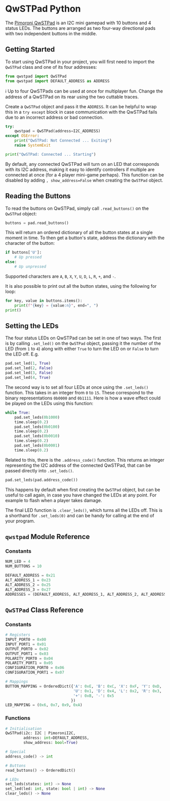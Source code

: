 # QwSTPad Python

The [Pimoroni QwSTPad](https://shop.pimoroni.com/products/qwstpad) is an I2C mini gamepad with 10 buttons and 4 status LEDs. The buttons are arranged as two four-way directional pads with two independent buttons in the middle.


## Getting Started

To start using QwSTPad in your project, you will first need to import the `QwSTPad` class and one of its four addresses:

```python
from qwstpad import QwSTPad
from qwstpad import DEFAULT_ADDRESS as ADDRESS
```

:information_source: Up to four QwSTPads can be used at once for multiplayer fun. Change the address of a QwSTPad on its rear using the two cuttable traces.

Create a `QwSTPad` object and pass it the `ADDRESS`. It can be helpful to wrap this in a `try except` block in case communication with the QwSTPad fails due to an incorrect address or bad connection.

```python
try:
    qwstpad = QwSTPad(address=I2C_ADDRESS)
except OSError:
    print("QwSTPad: Not Connected ... Exiting")
    raise SystemExit

print("QwSTPad: Connected ... Starting")
```

By default, any connected QwSTPad will turn on an LED that corresponds with its I2C address, making it easy to identify controllers if multiple are connected at once (for a 4 player mini-game perhaps). This function can be disabled by adding `, show_address=False` when creating the `QwSTPad` object.


## Reading the Buttons

To read the buttons on QwSTPad, simply call `.read_buttons()` on the `QwSTPad` object:

```python
buttons = pad.read_buttons()
```

This will return an ordered dictionary of all the button states at a single moment in time. To then get a button's state, address the dictionary with the character of the button:

```python
if buttons['U']:
    # Up pressed
else:
    # Up unpressed
```

Supported characters are `A`, `B`, `X`, `Y`, `U`, `D`, `L`, `R`, `+`, and `-`.

It is also possible to print out all the button states, using the following for loop:

```python
for key, value in buttons.items():
    print(f"{key} = {value:n}", end=", ")
print()
```

## Setting the LEDs

The four status LEDs on QwSTPad can be set in one of two ways. The first is by calling `.set_led()` on the `QwSTPad` object, passing it the number of the LED (from `1` to `4`) along with either `True` to turn the LED on or `False` to turn the LED off. E.g.

```python
pad.set_led(1, True)
pad.set_led(2, False)
pad.set_led(3, False)
pad.set_led(4, True)
```

The second way is to set all four LEDs at once using the `.set_leds()` function. This takes in an integer from `0` to `15`. These correspond to the binary representations `0b0000` and `0b1111`. Here is how a wave effect could be played on the LEDs using this function:

```python
while True:
    pad.set_leds(0b1000)
    time.sleep(0.2)
    pad.set_leds(0b0100)
    time.sleep(0.2)
    pad.set_leds(0b0010)
    time.sleep(0.2)
    pad.set_leds(0b0001)
    time.sleep(0.2)
```

Related to this, there is the `.address_code()` function. This returns an integer representing the I2C address of the connected QwSTPad, that can be passed directly into `.set_leds()`.

```python
pad.set_leds(pad.address_code())
```

This happens by default when first creating the `QwSTPad` object, but can be useful to call again, in case you have changed the LEDs at any point. For example to flash when a player takes damage.

The final LED function is `.clear_leds()`, which turns all the LEDs off. This is a shorthand for `.set_leds(0)` and can be handy for calling at the end of your program.


## `qwstpad` Module Reference

### Constants

```python
NUM_LED = 4
NUM_BUTTONS = 10

DEFAULT_ADDRESS = 0x21
ALT_ADDRESS_1 = 0x23
ALT_ADDRESS_2 = 0x25
ALT_ADDRESS_3 = 0x27
ADDRESSES = (DEFAULT_ADDRESS, ALT_ADDRESS_1, ALT_ADDRESS_2, ALT_ADDRESS_3)
```

## `QwSTPad` Class Reference

### Constants

```python
# Registers
INPUT_PORT0 = 0x00
INPUT_PORT1 = 0x01
OUTPUT_PORT0 = 0x02
OUTPUT_PORT1 = 0x03
POLARITY_PORT0 = 0x04
POLARITY_PORT1 = 0x05
CONFIGURATION_PORT0 = 0x06
CONFIGURATION_PORT1 = 0x07

# Mappings
BUTTON_MAPPING = OrderedDict({'A': 0xE, 'B': 0xC, 'X': 0xF, 'Y': 0xD,
                              'U': 0x1, 'D': 0x4, 'L': 0x2, 'R': 0x3,
                              '+': 0xB, '-': 0x5
                             })
LED_MAPPING = (0x6, 0x7, 0x9, 0xA)
```

### Functions

```python
# Initialisation
QwSTPad(i2c: I2C | PimoroniI2C,
        address: int=DEFAULT_ADDRESS,
        show_address: bool=True)

# Special
address_code() -> int

# Buttons
read_buttons() -> OrderedDict()

# LEDs
set_leds(states: int) -> None
set_led(led: int, state: bool | int) -> None
clear_leds() -> None
```